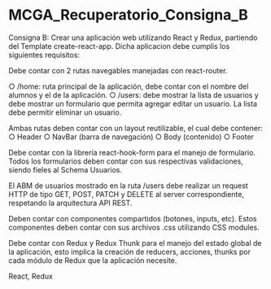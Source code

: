 # MCGA_Recuperatorio_Consigna_B
Consigna B:
Crear una aplicación web utilizando React y Redux, partiendo del Template create-react-app. Dicha
aplicacion debe cumplis los siguientes requisitos:

Debe contar con 2 rutas navegables manejadas con react-router.

  ○ /home: ruta principal de la aplicación, debe contar con el nombre del alumnos y el de la
aplicación.
  ○ /users: debe mostrar la lista de usuarios y debe mostrar un formulario que permita agregar
editar un usuario. La lista debe permitir eliminar un usuario.

Ambas rutas deben contar con un layout reutilizable, el cual debe contener:
  ○ Header
  ○ NavBar (barra de navegación)
  ○ Body (contenido)
  ○ Footer
  
Debe contar con la librería react-hook-form para el manejo de formulario. Todos los formularios
deben contar con sus respectivas validaciones, siendo fieles al Schema Usuarios.

El ABM de usuarios mostrado en la ruta /users debe realizar un request HTTP de tipo GET, POST,
PATCH y DELETE al server correspondiente, respetando la arquitectura API REST.

Deben contar con componentes compartidos (botones, inputs, etc). Estos componentes deben
contar con sus archivos .css utilizando CSS modules.

Debe contar con Redux y Redux Thunk para el manejo del estado global de la aplicación, esto
implica la creación de reducers, acciones, thunks por cada módulo de Redux que la aplicación
necesite.

React, Redux
